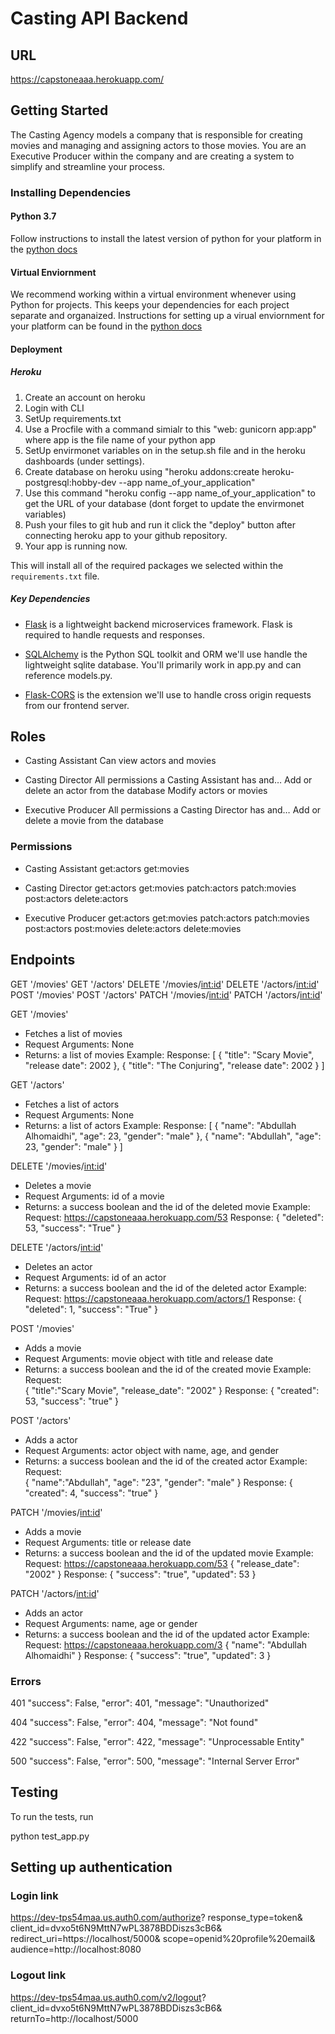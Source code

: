 # Casting API Backend

## URL
https://capstoneaaa.herokuapp.com/


## Getting Started

The Casting Agency models a company that is responsible for creating movies and managing and assigning actors to those movies. You are an Executive Producer within the company and are creating a system to simplify and streamline your process.

### Installing Dependencies

#### Python 3.7

Follow instructions to install the latest version of python for your platform in the [python docs](https://docs.python.org/3/using/unix.html#getting-and-installing-the-latest-version-of-python)

#### Virtual Enviornment

We recommend working within a virtual environment whenever using Python for projects. This keeps your dependencies for each project separate and organaized. Instructions for setting up a virual enviornment for your platform can be found in the [python docs](https://packaging.python.org/guides/installing-using-pip-and-virtual-environments/)

#### Deployment

##### Heroku

1.  Create an account on heroku
2.  Login with CLI
3.  SetUp requirements.txt
4.  Use a Procfile with a command simialr to this "web: gunicorn app:app" where app is the file name of your python app
5.  SetUp envirmonet variables on in the setup.sh file and in the heroku dashboards (under settings).
6.  Create database on heroku using "heroku addons:create heroku-postgresql:hobby-dev --app name_of_your_application" 
7.  Use this command "heroku config --app name_of_your_application" to get the URL of your database (dont forget to update the envirmonet variables)
8.  Push your files to git hub and run it click the "deploy" button after connecting heroku app to your github repository.
9.  Your app is running now.


This will install all of the required packages we selected within the `requirements.txt` file.

##### Key Dependencies

- [Flask](http://flask.pocoo.org/)  is a lightweight backend microservices framework. Flask is required to handle requests and responses.

- [SQLAlchemy](https://www.sqlalchemy.org/) is the Python SQL toolkit and ORM we'll use handle the lightweight sqlite database. You'll primarily work in app.py and can reference models.py. 

- [Flask-CORS](https://flask-cors.readthedocs.io/en/latest/#) is the extension we'll use to handle cross origin requests from our frontend server. 


## Roles

- Casting Assistant
    Can view actors and movies
    
- Casting Director
    All permissions a Casting Assistant has and…
    Add or delete an actor from the database
    Modify actors or movies

- Executive Producer
    All permissions a Casting Director has and…
    Add or delete a movie from the database

### Permissions 
- Casting Assistant
    get:actors
    get:movies	

- Casting Director
    get:actors
    get:movies
    patch:actors
    patch:movies
    post:actors
    delete:actors

- Executive Producer
    get:actors
    get:movies
    patch:actors
    patch:movies
    post:actors
    post:movies
    delete:actors
    delete:movies

## Endpoints

GET '/movies'
GET '/actors'
DELETE '/movies/<int:id>'
DELETE '/actors/<int:id>'
POST '/movies'
POST '/actors'
PATCH '/movies/<int:id>'
PATCH '/actors/<int:id>'


GET '/movies'
- Fetches a list of movies
- Request Arguments: None
- Returns:  a list of movies
Example:
Response:
[
    {
        "title": "Scary Movie",
        "release date": 2002
    },
    {
        "title": "The Conjuring",
        "release date": 2002
    }
]


GET '/actors'
- Fetches a list of actors
- Request Arguments: None
- Returns:  a list of actors 
Example:
Response:
[
    {
        "name": "Abdullah Alhomaidhi",
        "age": 23,
        "gender": "male"
    },
    {
        "name": "Abdullah",
        "age": 23,
        "gender": "male"
    }
]

DELETE '/movies/<int:id>'
- Deletes a movie
- Request Arguments: id of a movie
- Returns: a success boolean and the id of the deleted movie
Example:
Request:  https://capstoneaaa.herokuapp.com/53
Response:
{
    "deleted": 53,
    "success": "True"
}

DELETE '/actors/<int:id>'
- Deletes an actor
- Request Arguments: id of an actor
- Returns: a success boolean and the id of the deleted actor
Example:
Request:  https://capstoneaaa.herokuapp.com/actors/1
Response:
{
    "deleted": 1,
    "success": "True"
}

POST '/movies'
- Adds a movie
- Request Arguments: movie object with title and release date
- Returns: a success boolean and the id of the created movie
Example:
Request:  
{
    "title":"Scary Movie",
    "release_date": "2002"
}
Response:
{
    "created": 53,
    "success": "true"
}

POST '/actors'
- Adds a actor
- Request Arguments: actor object with name, age, and gender
- Returns: a success boolean and the id of the created actor
Example:
Request:  
{
    "name":"Abdullah",
    "age": "23",
    "gender": "male"
}
Response:
{
    "created": 4,
    "success": "true"
}

PATCH '/movies/<int:id>'
- Adds a movie
- Request Arguments: title or release date
- Returns: a success boolean and the id of the updated movie
Example:
Request:  https://capstoneaaa.herokuapp.com/53
{
    "release_date": "2002"
}
Response:
{
    "success": "true",
    "updated": 53
}

PATCH '/actors/<int:id>'
- Adds an actor
- Request Arguments: name, age or gender
- Returns: a success boolean and the id of the updated actor
Example:
Request:  https://capstoneaaa.herokuapp.com/3
{
    "name": "Abdullah Alhomaidhi"
}
Response:
{
    "success": "true",
    "updated": 3
}


### Errors

401
"success": False, 
"error": 401,
"message": "Unauthorized"

404
"success": False, 
"error": 404,
"message": "Not found"

422
"success": False, 
"error": 422,
"message": "Unprocessable Entity"

500
"success": False, 
"error": 500,
"message": "Internal Server Error"

## Testing
To run the tests, run

python test_app.py

## Setting up authentication

### Login link

https://dev-tps54maa.us.auth0.com/authorize?
  response_type=token&
  client_id=dvxo5t6N9MttN7wPL3878BDDiszs3cB6&
  redirect_uri=https://localhost/5000&
scope=openid%20profile%20email&
audience=http://localhost:8080

### Logout link

https://dev-tps54maa.us.auth0.com/v2/logout?
  client_id=dvxo5t6N9MttN7wPL3878BDDiszs3cB6&
  returnTo=http://localhost/5000


